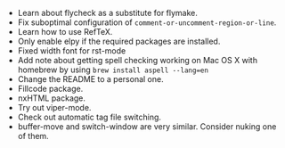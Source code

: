 - Learn about flycheck as a substitute for flymake.
- Fix suboptimal configuration of `comment-or-uncomment-region-or-line`.
- Learn how to use RefTeX.
- Only enable elpy if the required packages are installed.
- Fixed width font for rst-mode
- Add note about getting spell checking working on Mac OS X with
  homebrew by using `brew install aspell --lang=en`
- Change the README to a personal one.
- Fillcode package.
- nxHTML package.
- Try out viper-mode.
- Check out automatic tag file switching.
- buffer-move and switch-window are very similar. Consider nuking one
  of them.
